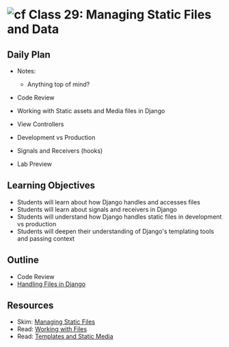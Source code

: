 # ![cf](http://i.imgur.com/7v5ASc8.png) Class 29: Managing Static Files and Data

## Daily Plan
- Notes:
    - Anything top of mind?

- Code Review
- Working with Static assets and Media files in Django
- View Controllers
- Development vs Production
- Signals and Receivers (hooks)
- Lab Preview

## Learning Objectives
- Students will learn about how Django handles and accesses files
- Students will learn about signals and receivers in Django
- Students will understand how Django handles static files in development vs production
- Students will deepen their understanding of Django's templating tools and passing context

## Outline
- Code Review
- [Handling Files in Django]

[Handling Files in Django]: ./notes/files.md

## Resources
- Skim: [Managing Static Files](https://docs.djangoproject.com/en/2.0/howto/static-files/)
- Read: [Working with Files](https://timmyomahony.com/blog/static-vs-media-and-root-vs-path-in-django/)
- Read: [Templates and Static Media](http://www.tangowithdjango.com/book/chapters/templates_static.html)


